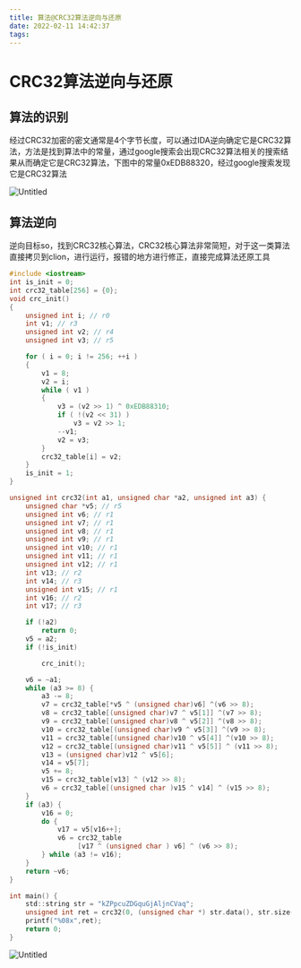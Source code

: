 ```yaml
---
title: 算法@CRC32算法逆向与还原
date: 2022-02-11 14:42:37
tags:
---
```



# CRC32算法逆向与还原

## 算法的识别

经过CRC32加密的密文通常是4个字节长度，可以通过IDA逆向确定它是CRC32算法，方法是找到算法中的常量，通过google搜索会出现CRC32算法相关的搜索结果从而确定它是CRC32算法，下图中的常量0xEDB88320，经过google搜索发现它是CRC32算法 

![Untitled](https://s2.loli.net/2022/02/11/rWyojAlTKO9qLIu.png)

## 算法逆向

逆向目标so，找到CRC32核心算法，CRC32核心算法非常简短，对于这一类算法直接拷贝到clion，进行运行，报错的地方进行修正，直接完成算法还原工具

```c
#include <iostream>
int is_init = 0;
int crc32_table[256] = {0};
void crc_init()
{
    unsigned int i; // r0
    int v1; // r3
    unsigned int v2; // r4
    unsigned int v3; // r5

    for ( i = 0; i != 256; ++i )
    {
        v1 = 8;
        v2 = i;
        while ( v1 )
        {
            v3 = (v2 >> 1) ^ 0xEDB88310;
            if ( !(v2 << 31) )
                v3 = v2 >> 1;
            --v1;
            v2 = v3;
        }
        crc32_table[i] = v2;
    }
    is_init = 1;
}

unsigned int crc32(int a1, unsigned char *a2, unsigned int a3) {
    unsigned char *v5; // r5
    unsigned int v6; // r1
    unsigned int v7; // r1
    unsigned int v8; // r1
    unsigned int v9; // r1
    unsigned int v10; // r1
    unsigned int v11; // r1
    unsigned int v12; // r1
    int v13; // r2
    int v14; // r3
    unsigned int v15; // r1
    int v16; // r2
    int v17; // r3

    if (!a2)
        return 0;
    v5 = a2;
    if (!is_init)

        crc_init();

    v6 = ~a1;
    while (a3 >= 8) {
        a3 -= 8;
        v7 = crc32_table[*v5 ^ (unsigned char)v6] ^(v6 >> 8);
        v8 = crc32_table[(unsigned char)v7 ^ v5[1]] ^(v7 >> 8);
        v9 = crc32_table[(unsigned char)v8 ^ v5[2]] ^(v8 >> 8);
        v10 = crc32_table[(unsigned char)v9 ^ v5[3]] ^(v9 >> 8);
        v11 = crc32_table[(unsigned char)v10 ^ v5[4]] ^(v10 >> 8);
        v12 = crc32_table[(unsigned char)v11 ^ v5[5]] ^ (v11 >> 8);
        v13 = (unsigned char)v12 ^ v5[6];
        v14 = v5[7];
        v5 += 8;
        v15 = crc32_table[v13] ^ (v12 >> 8);
        v6 = crc32_table[(unsigned char )v15 ^ v14] ^ (v15 >> 8);
    }
    if (a3) {
        v16 = 0;
        do {
            v17 = v5[v16++];
            v6 = crc32_table
                 [v17 ^ (unsigned char ) v6] ^ (v6 >> 8);
        } while (a3 != v16);
    }
    return ~v6;
}

int main() {
    std::string str = "kZPpcuZDGquGjAljnCVaq";
    unsigned int ret = crc32(0, (unsigned char *) str.data(), str.size());
    printf("%08x",ret);
    return 0;
}
```

![Untitled](https://s2.loli.net/2022/02/11/oBETJudfrpChAnH.png)
